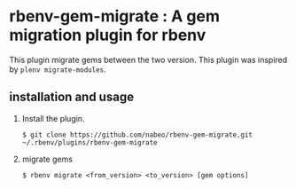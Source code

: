 # rbenv-gem-migrate : A gem migration plugin for rbenv

This plugin migrate gems between the two version. This plugin was inspired
by ```plenv migrate-modules```.

## installation and usage
1. Install the plugin.

   ```$ git clone https://github.com/nabeo/rbenv-gem-migrate.git ~/.rbenv/plugins/rbenv-gem-migrate```

2. migrate gems

   ```$ rbenv migrate <from_version> <to_version> [gem options]```



